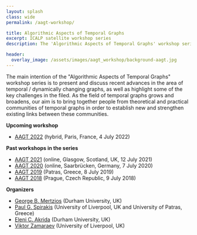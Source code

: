 ```yaml
---
layout: splash
class: wide
permalink: /aagt-workshop/

title: Algorithmic Aspects of Temporal Graphs
excerpt: ICALP satellite workshop series
description: The 'Algorithmic Aspects of Temporal Graphs' workshop series is intended to highligh and discuss recent advances and key challenges in the area of temporal graphs.

header:
  overlay_image: /assets/images/aagt_workshop/background-aagt.jpg
---
```


<!--
<div class="workshop_header">
    <h1 class="workshop_header_h1"> Algorithmic and Combinatorial Aspects of Temporal Graph Theory</h1> 
    <p>30 March 2020, University of Liverpool</p>
</div>
-->

The main intention of the "Algorithmic Aspects of Temporal Graphs" workshop series is to present and discuss recent advances in the area of temporal / dynamically changing graphs, as well as highlight some of the key challenges in the filed. As the field of temporal graphs grows and broadens, our aim is to bring together people from theoretical and practical communities of temporal graphs in order to establish new and strengthen existing links between these communities.


<div>
<strong>Upcoming workshop</strong> 
<br />
<ul>
  <li><a target="_blank" href="https://mertzios.net/Workshops/ICALP-22-Satellite/Temporal-Graphs-ICALP-2022.html">AAGT 2022</a> (hybrid, Paris, France, 4 July 2022)</li>
</ul>
</div>


<div>
<strong>Past workshops in the series</strong> 
<br />
<ul>
  <li><a target="_blank" href="https://mertzios.net/Workshops/ICALP-21-Satellite/Temporal-Graphs-ICALP-2021.html">AAGT 2021</a> (online, Glasgow, Scotland, UK, 12 July 2021)</li>
  <li><a target="_blank" href="https://mertzios.net/Workshops/ICALP-20-Satellite/Temporal-Graphs-ICALP-2020.html">AAGT 2020</a> (online, Saarbrücken, Germany, 7 July 2020)</li>
  <li><a target="_blank" href="https://mertzios.net/Workshops/ICALP-19-Satellite/Temporal-Graphs-ICALP-2019.html">AAGT 2019</a> (Patras, Greece, 8 July 2019)</li>
  <li><a target="_blank" href="https://mertzios.net/Workshops/ICALP-18-Satellite/Temporal-Graphs-ICALP-2018.html">AAGT 2018</a> (Prague, Czech Republic, 9 July 2018)</li>
</ul>
</div>

<div class="notice--primary">
<strong>Organizers</strong> 
<br />
<ul>
  <li><a target="_blank" href="https://mertzios.net/">George B. Mertzios</a> (Durham University, UK)</li>
  <li><a target="_blank" href="http://ru1.cti.gr/Paul_Spirakis/">Paul G. Spirakis</a> (University of Liverpool, UK and University of Patras, Greece)</li>
  <li><a target="_blank" href="https://www.durham.ac.uk/staff/eleni-akrida/">Eleni C. Akrida</a> (Durham University, UK)</li>
  <li><a target="_blank" href="https://victorzamaraev.com/">Viktor Zamaraev</a> (University of Liverpool, UK)</li>
</ul>
</div>







<!--
{% include feature_row %}
-->

